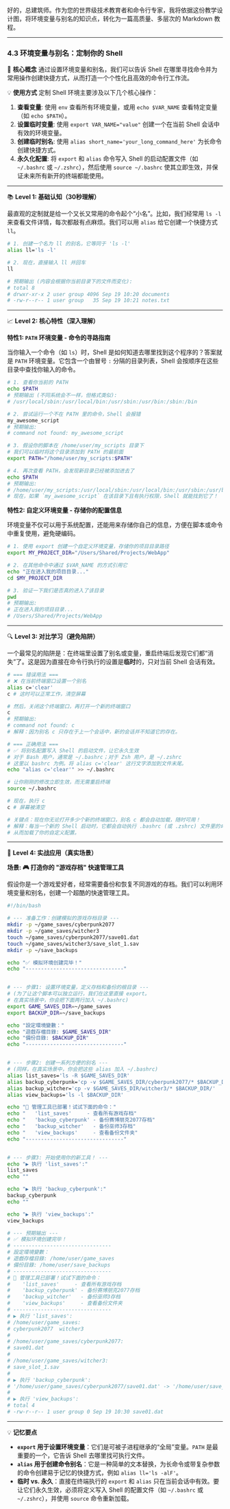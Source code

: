 好的，总建筑师。作为您的世界级技术教育者和命令行专家，我将依据这份教学设计图，将环境变量与别名的知识点，转化为一篇高质量、多层次的 Markdown 教程。

---

### 4.3 环境变量与别名：定制你的 Shell

🎯 **核心概念**
通过设置环境变量和别名，我们可以告诉 Shell 在哪里寻找命令并为常用操作创建快捷方式，从而打造一个个性化且高效的命令行工作流。

💡 **使用方式**
定制 Shell 环境主要涉及以下几个核心操作：

1.  **查看变量**: 使用 `env` 查看所有环境变量，或用 `echo $VAR_NAME` 查看特定变量（如 `echo $PATH`）。
2.  **设置临时变量**: 使用 `export VAR_NAME="value"` 创建一个在当前 Shell 会话中有效的环境变量。
3.  **创建临时别名**: 使用 `alias short_name='your_long_command_here'` 为长命令创建快捷方式。
4.  **永久化配置**: 将 `export` 和 `alias` 命令写入 Shell 的启动配置文件（如 `~/.bashrc` 或 `~/.zshrc`），然后使用 `source ~/.bashrc` 使其立即生效，并保证未来所有新开的终端都能使用。

---

📚 **Level 1: 基础认知（30秒理解）**

最直观的定制就是给一个又长又常用的命令起个“小名”。比如，我们经常用 `ls -l` 来查看文件详情，每次都敲有点麻烦。我们可以用 `alias` 给它创建一个快捷方式 `ll`。

```bash
# 1. 创建一个名为 ll 的别名，它等同于 'ls -l'
alias ll='ls -l'

# 2. 现在，直接输入 ll 并回车
ll

# 预期输出 (内容会根据你当前目录下的文件而变化):
# total 8
# drwxr-xr-x 2 user group 4096 Sep 19 10:20 documents
# -rw-r--r-- 1 user group   35 Sep 19 10:21 notes.txt
```

---

📈 **Level 2: 核心特性（深入理解）**

**特性1: `PATH` 环境变量 - 命令的寻路指南**

当你输入一个命令（如 `ls`）时，Shell 是如何知道去哪里找到这个程序的？答案就是 `PATH` 环境变量。它包含一个由冒号 `:` 分隔的目录列表，Shell 会按顺序在这些目录中查找你输入的命令。

```bash
# 1. 查看你当前的 PATH
echo $PATH
# 预期输出 (不同系统会不一样，但格式类似):
# /usr/local/sbin:/usr/local/bin:/usr/sbin:/usr/bin:/sbin:/bin

# 2. 尝试运行一个不在 PATH 里的命令，Shell 会报错
my_awesome_script
# 预期输出:
# command not found: my_awesome_script

# 3. 假设你的脚本在 /home/user/my_scripts 目录下
# 我们可以临时将这个目录添加到 PATH 的最前面
export PATH="/home/user/my_scripts:$PATH"

# 4. 再次查看 PATH，会发现新目录已经被添加进去了
echo $PATH
# 预期输出:
# /home/user/my_scripts:/usr/local/sbin:/usr/local/bin:/usr/sbin:/usr/bin:/sbin:/bin
# 现在，如果 `my_awesome_script` 在该目录下且有执行权限，Shell 就能找到它了！
```

**特性2: 自定义环境变量 - 存储你的配置信息**

环境变量不仅可以用于系统配置，还能用来存储你自己的信息，方便在脚本或命令中重复使用，避免硬编码。

```bash
# 1. 使用 export 创建一个自定义环境变量，存储你的项目目录路径
export MY_PROJECT_DIR="/Users/Shared/Projects/WebApp"

# 2. 在其他命令中通过 $VAR_NAME 的方式引用它
echo "正在进入我的项目目录..."
cd $MY_PROJECT_DIR

# 3. 验证一下我们是否真的进入了该目录
pwd
# 预期输出:
# 正在进入我的项目目录...
# /Users/Shared/Projects/WebApp
```

---

🔍 **Level 3: 对比学习（避免陷阱）**

一个最常见的陷阱是：在终端里设置了别名或变量，重启终端后发现它们都“消失”了。这是因为直接在命令行执行的设置是**临时**的，只对当前 Shell 会话有效。

```bash
# === 错误用法 ===
# ❌ 在当前终端窗口设置一个别名
alias c='clear'
c # 这时可以正常工作，清空屏幕

# 然后，关闭这个终端窗口，再打开一个新的终端窗口
c
# 预期输出:
# command not found: c
# 解释：因为别名 c 只存在于上一个会话中，新的会话并不知道它的存在。

# === 正确用法 ===
# ✅ 将别名配置写入 Shell 的启动文件，让它永久生效
# 对于 Bash 用户，通常是 ~/.bashrc；对于 Zsh 用户，是 ~/.zshrc
# 这里以 bashrc 为例。将 alias c='clear' 这行文字添加到文件末尾。
echo "alias c='clear'" >> ~/.bashrc

# 让你刚刚的修改立即生效，而无需重启终端
source ~/.bashrc

# 现在，执行 c
c # 屏幕被清空

# 关键点：现在你无论打开多少个新的终端窗口，别名 c 都会自动加载，随时可用！
# 解释：每当一个新的 Shell 启动时，它都会自动执行 .bashrc (或 .zshrc) 文件里的命令，
# 从而加载了你的自定义配置。
```

---

🚀 **Level 4: 实战应用（真实场景）**

**场景: 🎮 打造你的 "游戏存档" 快速管理工具**

假设你是一个游戏爱好者，经常需要备份和恢复不同游戏的存档。我们可以利用环境变量和别名，创建一个超酷的快速管理工具。

```bash
#!/bin/bash

# --- 准备工作：创建模拟的游戏存档目录 ---
mkdir -p ~/game_saves/cyberpunk2077
mkdir -p ~/game_saves/witcher3
touch ~/game_saves/cyberpunk2077/save01.dat
touch ~/game_saves/witcher3/save_slot_1.sav
mkdir -p ~/save_backups

echo "✅ 模拟环境创建完毕！"
echo "--------------------------------"


# --- 步骤1: 设置环境变量，定义存档和备份的根目录 ---
# (为了让这个脚本可以独立运行，我们在这里直接 export。
# 在真实场景中，你会把下面两行加入 ~/.bashrc)
export GAME_SAVES_DIR=~/game_saves
export BACKUP_DIR=~/save_backups

echo "設定環境變數："
echo "遊戲存檔目錄: $GAME_SAVES_DIR"
echo "備份目錄: $BACKUP_DIR"
echo "--------------------------------"


# --- 步骤2: 创建一系列方便的别名 ---
# (同样，在真实场景中，你会把这些 alias 加入 ~/.bashrc)
alias list_saves='ls -R $GAME_SAVES_DIR'
alias backup_cyberpunk='cp -v $GAME_SAVES_DIR/cyberpunk2077/* $BACKUP_DIR/'
alias backup_witcher='cp -v $GAME_SAVES_DIR/witcher3/* $BACKUP_DIR/'
alias view_backups='ls -l $BACKUP_DIR'

echo "🚀 管理工具已部署！试试下面的命令："
echo "   'list_saves'     - 查看所有游戏存档"
echo "   'backup_cyberpunk' - 备份赛博朋克2077存档"
echo "   'backup_witcher'   - 备份巫师3存档"
echo "   'view_backups'     - 查看备份文件夹"
echo "--------------------------------"


# --- 步骤3: 开始使用你的新工具！ ---
echo "▶️ 执行 'list_saves':"
list_saves
echo ""

echo "▶️ 执行 'backup_cyberpunk':"
backup_cyberpunk
echo ""

echo "▶️ 执行 'view_backups':"
view_backups

# --- 预期输出 ---
# ✅ 模拟环境创建完毕！
# --------------------------------
# 設定環境變數：
# 遊戲存檔目錄: /home/user/game_saves
# 備份目錄: /home/user/save_backups
# --------------------------------
# 🚀 管理工具已部署！试试下面的命令：
#    'list_saves'     - 查看所有游戏存档
#    'backup_cyberpunk' - 备份赛博朋克2077存档
#    'backup_witcher'   - 备份巫师3存档
#    'view_backups'     - 查看备份文件夹
# --------------------------------
# ▶️ 执行 'list_saves':
# /home/user/game_saves:
# cyberpunk2077  witcher3
#
# /home/user/game_saves/cyberpunk2077:
# save01.dat
#
# /home/user/game_saves/witcher3:
# save_slot_1.sav
#
# ▶️ 执行 'backup_cyberpunk':
# '/home/user/game_saves/cyberpunk2077/save01.dat' -> '/home/user/save_backups/save01.dat'
#
# ▶️ 执行 'view_backups':
# total 4
# -rw-r--r-- 1 user group 0 Sep 19 10:30 save01.dat
```

---

💡 **记忆要点**

-   **`export` 用于设置环境变量**：它们是可被子进程继承的“全局”变量。`PATH` 是最重要的一个，它告诉 Shell 去哪里找可执行文件。
-   **`alias` 用于创建命令别名**：它是一种简单的文本替换，为长命令或带复杂参数的命令创建易于记忆的快捷方式，例如 `alias ll='ls -alF'`。
-   **临时 vs. 永久**：直接在终端执行的 `export` 和 `alias` 只在当前会话中有效。要让它们永久生效，必须将定义写入 Shell 的配置文件（如 `~/.bashrc` 或 `~/.zshrc`），并使用 `source` 命令重新加载。